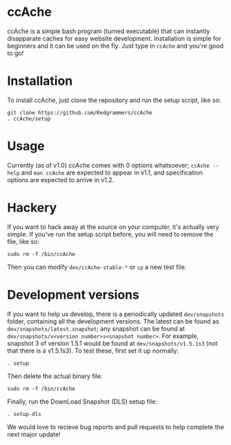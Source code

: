 # ccAche
ccAche is a simple bash program (turned executable) that can instantly disapparate caches for easy website development. Installation is simple for beginners and it can be used on the fly. Just type in `ccAche` and you're good to go!
# Installation
To install ccAche, just clone the repository and run the setup script, like so:
```
git clone https://github.com/Redgrammers/ccAche
. ccAche/setup
```
# Usage
Currently (as of v1.0) ccAche comes with 0 options whatsoever; `ccAche --help` and `man ccAche` are expected to appear in v1.1, and specification options are expected to arrive in v1.2.
# Hackery
If you want to hack away at the source on your computer, it's actually very simple. If you've run the setup script before, you will need to remove the file, like so:
```
sudo rm -f /bin/ccAche
```
Then you can modify `dev/ccAche-stable-*` or `cp` a new test file.
# Development versions
If you want to help us develop, there is a periodically updated `dev/snapshots` folder, containing all the development versions. The latest can be found as `dev/snapshots/latest.snapshot`; any snapshot can be found at `dev/snapshots/v<version number>s<snapshot number>`. For example, snapshot 3 of version 1.5.1 would be found at `dev/snapshots/v1.5.1s3` (not that there is a v1.5.1s3). To test these, first set it up normally:
```
. setup
```
Then delete the actual binary file:
```
sudo rm -f /bin/ccAche
```
Finally, run the DownLoad Snapshot (DLS) setup file:
```
. setup-dls
```
We would love to recieve bug reports and pull requests to help complete the next major update!
